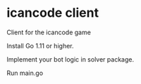 # icancode client
Client for the icancode game

Install Go 1.11 or higher.

Implement your bot logic in solver package.

Run main.go